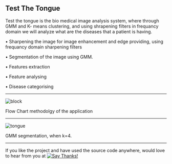 Test The Tongue
-------------------------------------------------------------------------------------------------
Test the tongue is the bio medical image analysis system, where through GMM and K- means clustering, 
and using shrapening filters in frequancy domain we will analyze what are the diseases that a patient is having.

• Sharpening the image for image enhancement and edge providing, using frequancy domain sharpening filters

• Segmentation of the image using GMM.

• Features extraction

• Feature analysing

• Disease categorising

------------------------------------------------------------------------------------------------------

 ![block](https://user-images.githubusercontent.com/22126720/46804167-8b83a000-cd7f-11e8-99aa-88d14d832236.png)

   Flow Chart methodolgy of the application
   
 -------------------------------------------------------------------------------------------------------
 
 
![tongue](https://user-images.githubusercontent.com/22126720/46804485-4f9d0a80-cd80-11e8-8e94-5fae9bd74f8e.png)

GMM segmentation, when k=4.

--------------------------------------------------------------------------------------------------------
If you like the project and have used the source code anywhere, would love to hear from you at [![Say Thanks!](https://img.shields.io/badge/SayThanks.io-%E2%98%BC-1EAEDB.svg)](https://saythanks.io/to/Manu-shukla)
